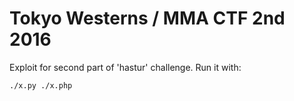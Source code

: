 Tokyo Westerns / MMA CTF 2nd 2016
=================================

Exploit for second part of 'hastur' challenge.
Run it with:
```
./x.py ./x.php
```
